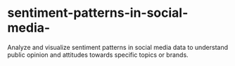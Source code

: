 # sentiment-patterns-in-social-media-
Analyze and visualize sentiment patterns in social media data to understand public opinion and attitudes towards specific topics or brands.

